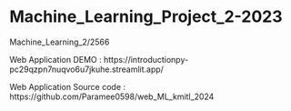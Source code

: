 # Machine_Learning_Project_2-2023
<p>Machine_Learning_2/2566</p>
Web Application DEMO : https://introductionpy-pc29qzpn7nuqvo6u7jkuhe.streamlit.app/
<p></p>
Web Application Source code : https://github.com/Paramee0598/web_ML_kmitl_2024

